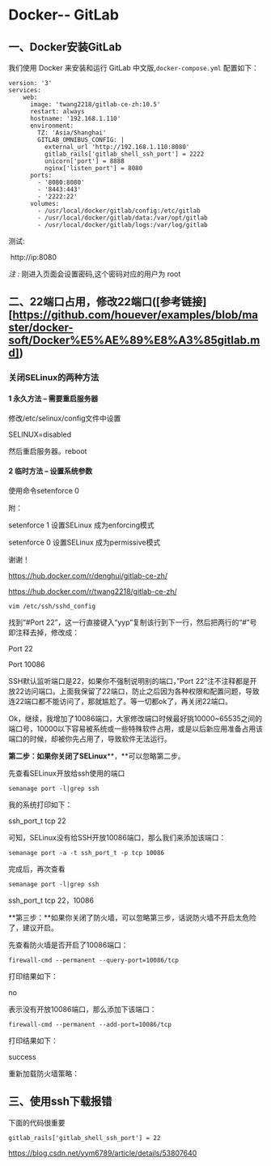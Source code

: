 # Docker-- GitLab

## 一、Docker安装GitLab

我们使用 Docker 来安装和运行 GitLab 中文版,`docker-compose.yml` 配置如下：

```
version: '3'
services:
    web:
      image: 'twang2218/gitlab-ce-zh:10.5'
      restart: always
      hostname: '192.168.1.110'
      environment:
        TZ: 'Asia/Shanghai'
        GITLAB_OMNIBUS_CONFIG: |
          external_url 'http://192.168.1.110:8080'
          gitlab_rails['gitlab_shell_ssh_port'] = 2222
          unicorn['port'] = 8888
          nginx['listen_port'] = 8080
      ports:
        - '8080:8080'
        - '8443:443'
        - '2222:22'
      volumes:
        - /usr/local/docker/gitlab/config:/etc/gitlab
        - /usr/local/docker/gitlab/data:/var/opt/gitlab
        - /usr/local/docker/gitlab/logs:/var/log/gitlab
```

测试:

​	http://ip:8080

*注 :* 刚进入页面会设置密码,这个密码对应的用户为  root

## 二、22端口占用，修改22端口([参考链接][https://github.com/houever/examples/blob/master/docker-soft/Docker%E5%AE%89%E8%A3%85gitlab.md])

### 关闭SELinux的两种方法

#### 1 永久方法 – 需要重启服务器

修改/etc/selinux/config文件中设置

SELINUX=disabled

然后重启服务器。reboot

#### 2 临时方法 – 设置系统参数

使用命令setenforce 0

附：

setenforce 1 设置SELinux 成为enforcing模式

setenforce 0 设置SELinux 成为permissive模式

谢谢！

<https://hub.docker.com/r/denghui/gitlab-ce-zh/>

<https://hub.docker.com/r/twang2218/gitlab-ce-zh/>

```
vim /etc/ssh/sshd_config
```

找到“#Port 22”，这一行直接键入“yyp”复制该行到下一行，然后把两行的“#”号即注释去掉，修改成：

Port 22

Port 10086

SSH默认监听端口是22，如果你不强制说明别的端口，”Port 22”注不注释都是开放22访问端口。上面我保留了22端口，防止之后因为各种权限和配置问题，导致连22端口都不能访问了，那就尴尬了。等一切都ok了，再关闭22端口。

Ok，继续，我增加了10086端口，大家修改端口时候最好挑10000~65535之间的端口号，10000以下容易被系统或一些特殊软件占用，或是以后新应用准备占用该端口的时候，却被你先占用了，导致软件无法运行。

**第二步：如果你关闭了SELinux****，**可以忽略第二步。

先查看SELinux开放给ssh使用的端口

```
semanage port -l|grep ssh
```

我的系统打印如下：

ssh_port_t tcp 22

可知，SELinux没有给SSH开放10086端口，那么我们来添加该端口：

```
semanage port -a -t ssh_port_t -p tcp 10086
```

完成后，再次查看

```
semanage port -l|grep ssh
```

ssh_port_t tcp 22，10086

**第三步：**如果你关闭了防火墙，可以忽略第三步，话说防火墙不开启太危险了，建议开启。

先查看防火墙是否开启了10086端口：

```
firewall-cmd --permanent --query-port=10086/tcp
```

打印结果如下：

no

表示没有开放10086端口，那么添加下该端口：

```
firewall-cmd --permanent --add-port=10086/tcp
```

打印结果如下：

success

重新加载防火墙策略：

## 三、使用ssh下载报错

下面的代码很重要

```
gitlab_rails['gitlab_shell_ssh_port'] = 22
```

<https://blog.csdn.net/yym6789/article/details/53807640>